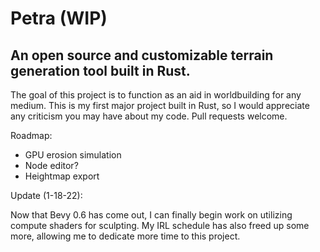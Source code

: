# Petra (WIP)

## An open source and customizable terrain generation tool built in Rust.

The goal of this project is to function as an aid in worldbuilding for any medium. This is my first major project built in Rust, so I would appreciate any criticism you may have about my code. Pull requests welcome.

Roadmap:
- GPU erosion simulation
- Node editor?
- Heightmap export

Update (1-18-22):

Now that Bevy 0.6 has come out, I can finally begin work on utilizing compute shaders for sculpting. My IRL schedule has also freed up some more, allowing me to dedicate more time to this project.